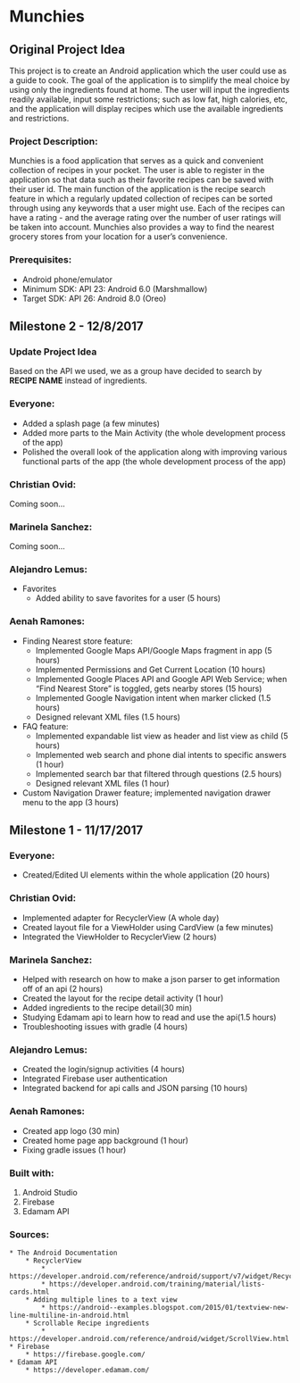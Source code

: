 # Munchies

## Original Project Idea
This project is to create an Android application which the user could use as a guide to cook. The goal of the application is to simplify the meal choice by using only the ingredients found at home. The user will input the ingredients readily available, input some restrictions; such as low fat, high calories, etc, and the application will display recipes which use the available ingredients and restrictions.

### Project Description: 
Munchies is a food application that serves as a quick and convenient collection of recipes in your pocket. The user is able to register in the application so that data such as their favorite recipes can be saved with their user id. The main function of the application is the recipe search feature in which a regularly updated collection of recipes can be sorted through using any keywords that a user might use. Each of the recipes can have a rating - and the average rating over the number of user ratings will be taken into account. Munchies also provides a way to find the nearest grocery stores from your location for a user’s convenience.

### Prerequisites:
* Android phone/emulator	
* Minimum SDK: API 23: Android 6.0 (Marshmallow)
* Target SDK: API 26: Android 8.0 (Oreo)

## Milestone 2 - 12/8/2017

### Update Project Idea
Based on the API we used, we as a group have decided to search by **RECIPE NAME** instead of ingredients.

### Everyone:
* Added a splash page (a few minutes) 
* Added more parts to the Main Activity (the whole development process of the app)
* Polished the overall look of the application along with improving various functional parts of the app (the whole development process of the app)

### Christian Ovid:
Coming soon...

### Marinela Sanchez:
Coming soon...

### Alejandro Lemus:
* Favorites
	* Added ability to save favorites for a user (5 hours)

### Aenah Ramones:
* Finding Nearest store feature:
	* Implemented Google Maps API/Google Maps fragment in app (5 hours)
	* Implemented Permissions and Get Current Location (10 hours)
	* Implemented Google Places API and Google API Web Service; when “Find Nearest Store” is toggled, gets nearby stores (15 hours)
	* Implemented Google Navigation intent when marker clicked (1.5 hours)
	* Designed relevant XML files (1.5 hours)
* FAQ feature:
	* Implemented expandable list view as header and list view as child (5 hours)
	* Implemented web search and phone dial intents to specific answers (1 hour)
	* Implemented search bar that filtered through questions (2.5 hours)
	* Designed relevant XML files (1 hour)
* Custom Navigation Drawer feature; implemented navigation drawer menu to the app (3 hours)

## Milestone 1 - 11/17/2017

### Everyone:
* Created/Edited UI elements within the whole application (20 hours)

### Christian Ovid:
* Implemented adapter for RecyclerView (A whole day)
* Created layout file for a ViewHolder using CardView (a few minutes)
* Integrated the ViewHolder to RecyclerView (2 hours)

### Marinela Sanchez:
* Helped with research on how to make a json parser to get information off of an api (2 hours)
* Created the layout for the recipe detail activity (1 hour)
* Added ingredients to the recipe detail(30 min)
* Studying Edamam api to  learn how to read and use the api(1.5 hours)
* Troubleshooting issues with gradle (4 hours)

### Alejandro Lemus:
* Created the login/signup activities (4 hours)
* Integrated Firebase user authentication
* Integrated backend for api calls and JSON parsing (10 hours)

### Aenah Ramones:
* Created app logo (30 min)
* Created home page app background (1 hour)
* Fixing gradle issues (1 hour)

### Built with:
1. Android Studio
2. Firebase
3. Edamam API

### Sources:
	* The Android Documentation
		* RecyclerView
			* https://developer.android.com/reference/android/support/v7/widget/RecyclerView.html
			* https://developer.android.com/training/material/lists-cards.html
		* Adding multiple lines to a text view
			* https://android--examples.blogspot.com/2015/01/textview-new-line-multiline-in-android.html
		* Scrollable Recipe ingredients
			* https://developer.android.com/reference/android/widget/ScrollView.html 
	* Firebase
		* https://firebase.google.com/
	* Edamam API
		* https://developer.edamam.com/
